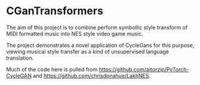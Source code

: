 # CGanTransformers

The aim of this project is to combine perform symbollic style transform of MIDI formatted music into NES style video game music.

The project demonstrates a novel application of CycleGans for this purpose, viewing musical style transfer as a kind of unsupervised language translation.

Much of the code here is pulled from <https://github.com/aitorzip/PyTorch-CycleGAN> and <https://github.com/chrisdonahue/LakhNES>.


